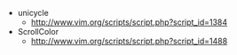 * unicycle
  * http://www.vim.org/scripts/script.php?script_id=1384
* ScrollColor
  * http://www.vim.org/scripts/script.php?script_id=1488
